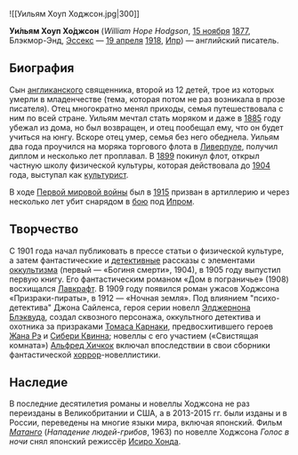 ![[Уильям Хоуп Ходжсон.jpg|300]]

**Уи́льям Хоуп Хо́джсон** (*William Hope Hodgson*, [15 ноября](https://ru.wikipedia.org/wiki/15_ноября) [1877](https://ru.wikipedia.org/wiki/1877), Блэкмор-Энд, [Эссекс](https://ru.wikipedia.org/wiki/Эссекс) — [19 апреля](https://ru.wikipedia.org/wiki/19_апреля) [1918](https://ru.wikipedia.org/wiki/1918), [Ипр](https://ru.wikipedia.org/wiki/Ипр)) — английский писатель.

## Биография

Сын [англиканского](https://ru.wikipedia.org/wiki/Англикане) священника, второй из 12 детей, трое из которых умерли в младенчестве  (тема, которая потом не раз возникала в прозе писателя). Отец  многократно менял приходы, семья путешествовала с ним по всей стране.  Уильям мечтал стать моряком и даже в [1885](https://ru.wikipedia.org/wiki/1885) году убежал из дома, но был возвращен, и отец пообещал ему, что он  будет учиться на юнгу. Вскоре отец умер, семья без него обеднела. Уильям два года проучился на моряка торгового флота в [Ливерпуле](https://ru.wikipedia.org/wiki/Ливерпуль), получил диплом и несколько лет проплавал. В [1899](https://ru.wikipedia.org/wiki/1899) покинул флот, открыл частную школу физической культуры, которая действовала до [1904](https://ru.wikipedia.org/wiki/1904) года, выступал как [культурист](https://ru.wikipedia.org/wiki/Культурист).

В ходе [Первой мировой войны](https://ru.wikipedia.org/wiki/Первая_мировая_война) был в [1915](https://ru.wikipedia.org/wiki/1915) призван в артиллерию и через несколько лет убит снарядом в [бою](https://ru.wikipedia.org/wiki/Битва_на_Лисе) под [Ипром](https://ru.wikipedia.org/wiki/Ипр).

## Творчество

C 1901 года начал публиковать в прессе статьи о физической культуре, а затем фантастические и [детективные](https://ru.wikipedia.org/wiki/Детектив) рассказы с элементами [оккультизма](https://ru.wikipedia.org/wiki/Оккультизм) (первый — «Богиня смерти», 1904), в 1905 году выпустил первую книгу.  Его фантастическим романом «Дом в пограничье» (1908) восхищался [Лавкрафт](https://ru.wikipedia.org/wiki/Лавкрафт). В 1909 году появился роман ужасов Ходжсона «Призраки-пираты», в 1912 —  «Ночная земля». Под влиянием "психо-детектива" Джона Сайленса, героя  серии новелл [Элджернона Блэквуда](https://ru.wikipedia.org/wiki/Блэквуд,_Элджернон), создал сквозного персонажа, оккультного детектива и охотника за призраками [Томаса Карнаки](https://en.wikipedia.org/wiki/Carnacki#.22The_Whistling_Room.22), предвосхитившего героев [Жана Рэ](https://ru.wikipedia.org/wiki/Жан_Рей) и [Сибери Квинна](https://ru.wikipedia.org/wiki/Квинн,_Сибери); новеллы с его участием («Свистящая комната») [Альфред Хичкок](https://ru.wikipedia.org/wiki/Альфред_Хичкок) включал впоследствии в свои сборники фантастической [хоррор](https://ru.wikipedia.org/wiki/Хоррор)-новеллистики.

## Наследие

В последние десятилетия романы и новеллы Ходжсона не раз переизданы в  Великобритании и США, а в 2013-2015 гг. были изданы и в России,  переведены на многие языки мира, включая японский. Фильм *[Матанго](https://en.wikipedia.org/wiki/Matango)* (*Нападение людей-грибов*, 1963) по новелле Ходжсона *Голос в ночи* снял японский режиссёр [Исиро Хонда](https://ru.wikipedia.org/wiki/Хонда,_Исиро).